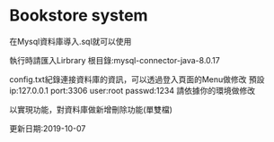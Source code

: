 # Bookstore system

在Mysql資料庫導入.sql就可以使用

執行時請匯入Lirbrary 根目錄:mysql-connector-java-8.0.17

config.txt紀錄連接資料庫的資訊，可以透過登入頁面的Menu做修改
預設ip:127.0.0.1 port:3306 user:root passwd:1234
請依據你的環境做修改

以實現功能，對資料庫做新增刪除功能(單雙檔)

更新日期:2019-10-07
